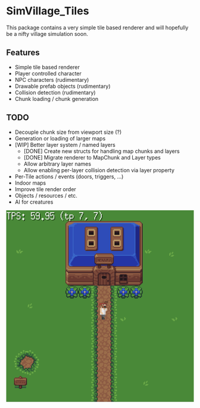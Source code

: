 # SimVillage_Tiles

This package contains a very simple tile based renderer and will hopefully be a nifty village simulation soon.

## Features

* Simple tile based renderer
* Player controlled character
* NPC characters (rudimentary)
* Drawable prefab objects (rudimentary)
* Collision detection (rudimentary)
* Chunk loading / chunk generation

## TODO

* Decouple chunk size from viewport size (?)
* Generation or loading of larger maps
* [WIP] Better layer system / named layers
  * [DONE] Create new structs for handling map chunks and layers
  * [DONE] Migrate renderer to MapChunk and Layer types
  * Allow arbitrary layer names
  * Allow enabling per-layer collision detection via layer property
* Per-Tile actions / events (doors, triggers, ...)
* Indoor maps
* Improve tile render order
* Objects / resources / etc.
* AI for creatures

![alt text](https://raw.githubusercontent.com/Flokey82/go_gens/master/simvillage_tiles/images/rgb.png "Screenshot!")

